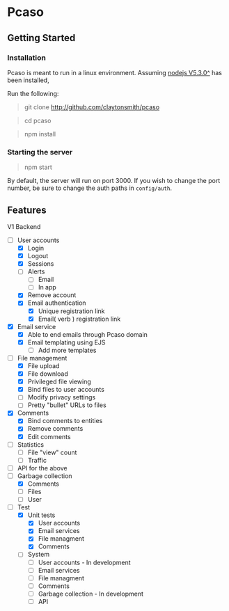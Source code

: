 # Pcaso


## Getting Started 

### Installation

Pcaso is meant to run in a linux environment. Assuming [nodejs V5.3.0^](https://nodejs.org/en/download/package-manager/) has been installed, 

Run the following:
> git clone http://github.com/claytonsmith/pcaso

> cd pcaso

> npm install

### Starting the server
> npm start 

By default, the server will run on port 3000. If you wish to change the port number, be sure to change the auth paths in `config/auth`.

## Features

V1 Backend 

- [ ] User accounts 
  - [X] Login 
  - [X] Logout
  - [X] Sessions 
  - [ ] Alerts 
    - [ ] Email
    - [ ] In app
  - [X] Remove account
  - [X] Email authentication
    - [X] Unique registration link
    - [X] Email( verb ) registration link
- [X] Email service
  - [X] Able to end emails through Pcaso domain
  - [X] Email templating using EJS
    - [ ] Add more templates 
- [ ] File management
  - [X] File upload
  - [X] File download
  - [X] Privileged file viewing
  - [X] Bind files to user accounts 
  - [ ] Modify privacy settings
  - [ ] Pretty "bullet" URLs to files 
- [X] Comments
  - [X] Bind comments to entities 
  - [X] Remove comments
  - [X] Edit comments
- [ ] Statistics
  - [ ] File "view" count
  - [ ] Traffic
- [ ] API for the above 
- [ ] Garbage collection
  - [X] Comments 
  - [ ] Files
  - [ ] User
- [ ] Test
  - [X] Unit tests 
    - [X] User accounts
    - [X] Email services
    - [X] File managment	
    - [X] Comments
  - [ ] System 
    - [ ] User accounts - In development
    - [ ] Email services
    - [ ] File managment	
    - [ ] Comments
    - [ ] Garbage collection - In development
    - [ ] API